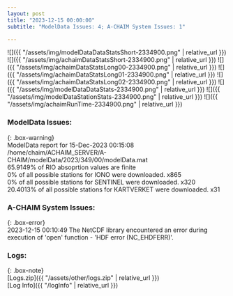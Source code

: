 ```yaml
---
layout: post
title: "2023-12-15 00:00:00"
subtitle: "ModelData Issues: 4; A-CHAIM System Issues: 1"

---
```


![]({{ "/assets/img/modelDataDataStatsShort-2334900.png" | relative_url }})
![]({{ "/assets/img/achaimDataStatsShort-2334900.png" | relative_url }})
![]({{ "/assets/img/achaimDataStatsLong00-2334900.png" | relative_url }})
![]({{ "/assets/img/achaimDataStatsLong01-2334900.png" | relative_url }})
![]({{ "/assets/img/achaimDataStatsLong02-2334900.png" | relative_url }})
![]({{ "/assets/img/modelDataDataStats-2334900.png" | relative_url }})
![]({{ "/assets/img/modelDataStationStats-2334900.png" | relative_url }})
![]({{ "/assets/img/achaimRunTime-2334900.png" | relative_url }})


### ModelData Issues:  
  
{: .box-warning}  
 ModelData report for 15-Dec-2023 00:15:08   
 /home/chaim/ACHAIM_SERVER/A-CHAIM/modelData/2023/349/00/modelData.mat   
 65.9149% of RIO absoprtion values are finite   
 0% of all possible stations for IONO were downloaded. x865   
 0% of all possible stations for SENTINEL were downloaded. x320   
 20.4013% of all possible stations for KARTVERKET were downloaded. x31   
  
### A-CHAIM System Issues:  
  
{: .box-error}  
2023-12-15 00:10:49 The NetCDF library encountered an error during execution of 'open' function - 'HDF error (NC_EHDFERR)'.  

### Logs:  
  
{: .box-note}  
[Logs.zip]({{ "/assets/other/logs.zip" | relative_url }})  
[Log Info]({{ "/logInfo" | relative_url }})  
